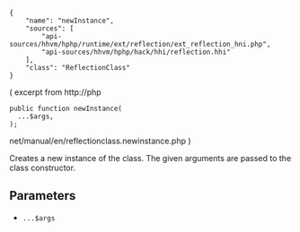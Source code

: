 ``` yamlmeta
{
    "name": "newInstance",
    "sources": [
        "api-sources/hhvm/hphp/runtime/ext/reflection/ext_reflection_hni.php",
        "api-sources/hhvm/hphp/hack/hhi/reflection.hhi"
    ],
    "class": "ReflectionClass"
}
```




( excerpt from http://php




``` Hack
public function newInstance(
  ...$args,
);
```




net/manual/en/reflectionclass.newinstance.php
)




Creates a new instance of the class. The given arguments are passed to
the class constructor.




## Parameters




+ ` ...$args `
<!-- HHAPIDOC -->
